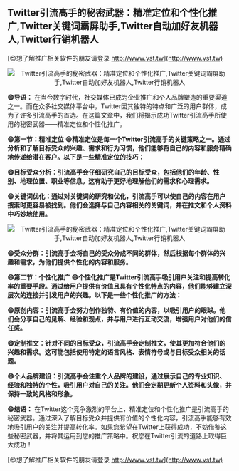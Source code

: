 ## **Twitter引流高手的秘密武器：精准定位和个性化推广,Twitter关键词霸屏助手,Twitter自动加好友机器人,Twitter行销机器人**

[😍想了解推广相关软件的朋友请登录 http://www.vst.tw](http://www.vst.tw)

 <center><img src="https://vst.tw/MP4/tuiguang/png/5.png" alt="Twitter引流高手的秘密武器：精准定位和个性化推广,Twitter关键词霸屏助手,Twitter自动加好友机器人,Twitter行销机器人"></center>

**😄导语：**
在当今数字时代，社交媒体已成为企业推广和个人品牌塑造的重要渠道之一。而在众多社交媒体平台中，Twitter因其独特的特点和广泛的用户群体，成为了许多引流高手的首选。在这篇文章中，我们将揭示成功Twitter引流高手所使用的秘密武器——精准定位和个性化推广。

**😄第一节：精准定位**
**😄精准定位是每一个Twitter引流高手的关键策略之一。通过分析和了解目标受众的兴趣、需求和行为习惯，他们能够将自己的内容和服务精确地传递给潜在客户。以下是一些精准定位的技巧：**

**😄目标受众分析：引流高手会仔细研究自己的目标受众，包括他们的年龄、性别、地理位置、职业等信息。这有助于更好地理解他们的需求和心理需求。**

**😄关键词优化：通过对关键词的研究和优化，引流高手可以使自己的内容在用户搜索时更容易被找到。他们会选择与自己内容相关的关键词，并在推文和个人资料中巧妙地使用。**

 <center><img src="https://vst.tw/MP4/tuiguang/png/0.png" alt="Twitter引流高手的秘密武器：精准定位和个性化推广,Twitter关键词霸屏助手,Twitter自动加好友机器人,Twitter行销机器人"></center>

**😄受众分群：引流高手会将自己的受众分成不同的群体，然后根据每个群体的兴趣和需求，为他们提供个性化的内容和服务。**

**😄第二节：个性化推广**
**😄个性化推广是Twitter引流高手吸引用户关注和提高转化率的重要手段。通过给用户提供有价值且具有个性化特点的内容，他们能够建立深层次的连接并引发用户的兴趣。以下是一些个性化推广的方法：**

**😄原创内容：引流高手会努力创作独特、有价值的内容，以吸引用户的眼球。他们会分享自己的见解、经验和观点，并与用户进行互动交流，增强用户对他们的信任感。**

**😄定制推文：针对不同的目标受众，引流高手会定制推文，使其更加符合他们的兴趣和需求。这可能包括使用特定的语言风格、表情符号或与目标受众相关的话题。**

**😄个人品牌建设：引流高手会注重个人品牌的建设，通过展示自己的专业知识、经验和独特的个性，吸引用户对自己的关注。他们会定期更新个人资料和头像，并保持一致的风格和形象。**

**😄结语：**
在Twitter这个竞争激烈的平台上，精准定位和个性化推广是引流高手的秘密武器。通过深入了解目标受众并提供有价值的个性化内容，引流高手能够有效地吸引用户的关注并提高转化率。如果您希望在Twitter上获得成功，不妨借鉴这些秘密武器，并将其运用到您的推广策略中。祝您在Twitter引流的道路上取得巨大成功！

[😍想了解推广相关软件的朋友请登录 http://www.vst.tw](http://www.vst.tw)



